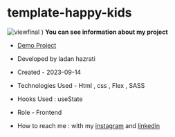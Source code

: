 # template-happy-kids


![viewfinal](https://github.com/ladan-hazrati-web/template-happy-kids/assets/119695832/692221de-386e-44b6-aa95-4907e49d7fea)
)
**You can see information about my project**
- [Demo Project](https://ladan-hazrati-web.github.io/template-happy-kids/)

- Developed by ladan hazrati

- Created - 2023-09-14

- Technologies Used - Html , css , Flex , SASS

- Hooks Used : useState 

- Role - Frontend

- How to reach me : with my [instagram](https://www.instagram.com/ladan_hazrati_web) and [linkedin](https://www.linkedin.com/in/ladan-hazrati-web)
